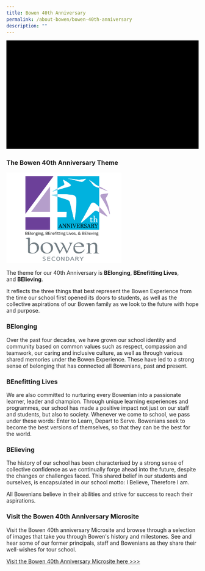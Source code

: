```yaml
---
title: Bowen 40th Anniversary
permalink: /about-bowen/bowen-40th-anniversary
description: ""
---
```

<a href="https://sites.google.com/moe.edu.sg/bowensec40">
<img src="/images/logo%20aimation%202.gif" >
</a>

### The Bowen 40th Anniversary Theme

<img src="/images/40th_BE_logo2%20png.png" 
     style="width:60%">

The theme for our 40th Anniversary is **BElonging**, **BEnefitting Lives**, and **BElieving**.

It reflects the three things that best represent the Bowen Experience from the time our school first opened its doors to students, as well as the collective aspirations of our Bowen family as we look to the future with hope and purpose.

### BElonging

Over the past four decades, we have grown our school identity and community based on common values such as respect, compassion and teamwork, our caring and inclusive culture, as well as through various shared memories under the Bowen Experience. These have led to a strong sense of belonging that has connected all Bowenians, past and present.

### BEnefitting Lives

We are also committed to nurturing every Bowenian into a passionate learner, leader and champion. Through unique learning experiences and programmes, our school has made a positive impact not just on our staff and students, but also to society. Whenever we come to school, we pass under these words: Enter to Learn, Depart to Serve. Bowenians seek to become the best versions of themselves, so that they can be the best for the world.

### BElieving

The history of our school has been characterised by a strong sense of collective confidence as we continually forge ahead into the future, despite the changes or challenges faced. This shared belief in our students and ourselves, is encapsulated in our school motto: I Believe, Therefore I am.

All Bowenians believe in their abilities and strive for success to reach their aspirations.

### Visit the Bowen 40th Anniversary Microsite

Visit the Bowen 40th anniversary Microsite and browse through a selection of images that take you through Bowen's history and milestones. See and hear some of our former principals, staff and Bowenians as they share their well-wishes for tour school.

[Visit the Bowen 40th Anniversary Microsite here >>>](https://sites.google.com/moe.edu.sg/bowensec40)